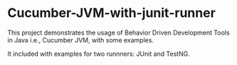 # Cucumber-JVM-with-junit-runner

This project demonstrates the usage of Behavior Driven Development Tools in Java i.e., Cucumber JVM, with some examples.

It included with examples for two runnners: JUnit and TestNG.
